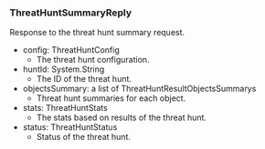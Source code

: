 ### ThreatHuntSummaryReply
Response to the threat hunt summary request.

- config: ThreatHuntConfig
  - The threat hunt configuration.
- huntId: System.String
  - The ID of the threat hunt.
- objectsSummary: a list of ThreatHuntResultObjectsSummarys
  - Threat hunt summaries for each object.
- stats: ThreatHuntStats
  - The stats based on results of the threat hunt.
- status: ThreatHuntStatus
  - Status of the threat hunt.
